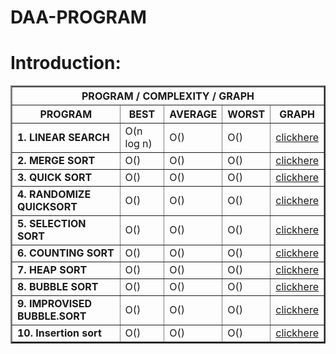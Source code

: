 # DAA-PROGRAM
<html> 
    <head></head>
    <body>
        <div>
            <h1>Introduction:</h1>
        </div>
        <table border="2"  width="600">
           <th colspan="5">PROGRAM / COMPLEXITY / GRAPH</th>
            <tr>
             <th>PROGRAM</th>
             <th> BEST </th>
             <th>AVERAGE</th>
             <th>WORST</th>
             <th>GRAPH</th>
            </tr>            
            <tr>            
               <td><b>1. LINEAR SEARCH</b></td>
               <td>O(n log n)</td>
               <td>O()</td>
               <td>O()</td>
               <td>
                <a href="https://github.com/Monu-Ruhela/DAA-Program/blob/master/GRAPHS/Linear%20search.jpg" >clickhere</a>
               </td>
            </tr>
            <tr>
                <td><b>2. MERGE SORT</b></td>
                <td>O()</td>
                <td>O()</td>
                <td>O()</td>
                <td>
                 <a href="https://github.com/Monu-Ruhela/DAA-Program/blob/master/GRAPHS/Merge%20sort.jpg" >clickhere</a>
                </td>
            </tr>
            <tr>
                <td><b>3. QUICK SORT</b></td>
                <td>O()</td>
                <td>O()</td>
                <td>O()</td>
                <td>
                 <a href="https://github.com/Monu-Ruhela/DAA-Program/blob/master/GRAPHS/Quick%20sort.jpg" >clickhere</a>
                </td>
            </tr>
            <tr>
                <td><b>4. RANDOMIZE QUICKSORT</b></td>
                <td>O()</td>
                <td>O()</td>
                <td>O()</td>
                <td>
                 <a href="https://github.com/Monu-Ruhela/DAA-Program/blob/master/GRAPHS/R%20Quick%20sort.jpg" >clickhere</a>
                </td>
            </tr>
            <tr>
                <td><b>5. SELECTION SORT</b></td>
                <td>O()</td>
                <td>O()</td>
                <td>O()</td>
                <td>
                 <a href="https://github.com/Monu-Ruhela/DAA-Program/blob/master/GRAPHS/Selection%20sort.jpg" >clickhere</a>
                </td>
            </tr> 
            <tr>
                <td><b>6. COUNTING SORT</b></td>
                <td>O()</td>
                <td>O()</td>
                <td>O()</td>
                <td>
                 <a href="https://github.com/Monu-Ruhela/DAA-Program/blob/master/GRAPHS/Counting.jpg" >clickhere</a>
                </td>
            </tr>
            <tr>
                <td><b>7. HEAP SORT</b></td>
                <td>O()</td>
                <td>O()</td>
                <td>O()</td>
                <td>
                 <a href="https://github.com/Monu-Ruhela/DAA-Program/blob/master/GRAPHS/Heap%20sort.jpg" >clickhere</a>
                </td>
            </tr>
            <tr>
                <td><b>8. BUBBLE SORT</b></td>
                <td>O()</td>
                <td>O()</td>
                <td>O()</td>
                <td>
                 <a href="https://github.com/Monu-Ruhela/DAA-Program/blob/master/GRAPHS/bubble%20sort.jpg" >clickhere</a>
                </td>
            </tr>
            <tr>
                <td><b>9. IMPROVISED BUBBLE.SORT</b></td>
                <td>O()</td>
                <td>O()</td>
                <td>O()</td>
                <td>
                 <a href="https://github.com/Monu-Ruhela/DAA-Program/blob/master/GRAPHS/imp%20bubble.jpg" >clickhere</a>
                </td>
            </tr>
             <tr>
                <td><b>10. Insertion sort</b></td>
                <td>O()</td>
                <td>O()</td>
                <td>O()</td>
                <td>
                 <a href="https://github.com/Monu-Ruhela/DAA-Program/blob/master/GRAPHS/Insertion%20sort.jpg" >clickhere</a>
                </td>
            </tr>
        </table>
    </body>
</html>
